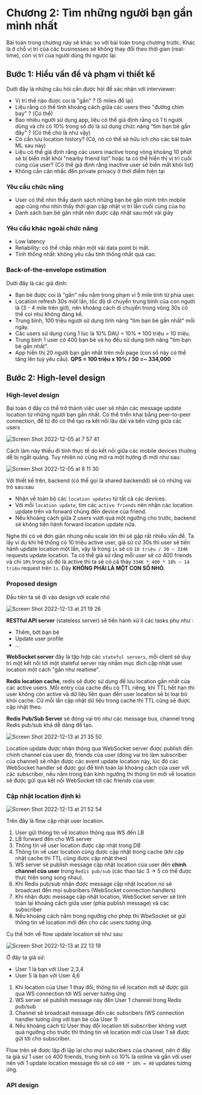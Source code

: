 # Chương 2: Tìm những người bạn gần mình nhất

Bài toán trong chương này sẽ khác so với bài toán trong chương trước. Khác là ở chỗ vị trí của các businesses sẽ không thay đổi theo thời gian (real-time), còn vị trí của người dùng thì ngược lại.

## Bước 1: Hiểu vấn đề và phạm vi thiết kế

Dưới đây là những câu hỏi cần được hỏi để xác nhận với interviewer:

- Vị trí thế nào được coi là "gần" ? (5 miles đổ lại)
- Liệu rằng có thể tính khoảng cách giữa các users theo "đường chim bay" ? (Có thể)
- Bao nhiêu người sử dụng app, liệu có thể giả định rằng có 1 tỉ người dùng và chỉ có 10% trong số đó là sử dụng chức năng "tìm bạn bè gần đây" ? (Có thể cho là như vậy)
- Có cần lưu location history? (Có, nó có thể sẽ hữu ích cho các bài toán ML sau này)
- Liệu có thể giả định rằng các users inactive trong vòng khoảng 10 phút sẽ bị biến mất khỏi "nearby friend list" hoặc ta có thể hiển thị vị trí cuối cùng của user? (Có thể giả định rằng inactive user sẽ biến mất khỏi list)
- Không cần cân nhắc đến private privacy ở thời điểm hiện tại

### Yêu cầu chức năng

- User có thể nhìn thấy danh sách những bạn bè gần mình trên mobile app cũng như nhìn thấy thời gian cập nhật vị trí lần cuối cùng của họ
- Danh sách bạn bè gấn nhất nên được cập nhật sau một vài giây

### Yêu cầu khác ngoài chức năng

- Low latency
- Reliability: có thể chấp nhận một vài data point bị mất.
- Tính thống nhất: không yêu cầu tính thống nhất quá cao.

### Back-of-the-envelope estimation

Dưới đây là các giả định:

- Bạn bè được coi là "gần" nếu nằm trong phạm vi 5 mile tính từ phía user.
- Location refresh 30s một lần, tốc độ di chuyển trung bình của con người là (3 - 4 mile trên giờ), nên khoảng cách di chuyển trong vòng 30s có thể coi như không đáng kể.
- Trung bình, 100 triệu người sử dụng tính năng "tìm bạn bè gần nhất" mỗi ngày.
- Các users sử dụng cùng 1 lúc là 10% DAU = 10% * 100 triệu = 10 triệu.
- Trung bình 1 user có 400 bạn bè và họ đều sử dụng tính năng "tìm bạn bè gần nhất".
- App hiển thị 20 người bạn gần nhất trên mỗi page (con số này có thể tăng lên tuỳ yêu cầu).
**QPS = 100 triệu x 10% / 30 =~ 334,000**

## Bước 2: High-level design

### High-level design

Baì toán ở đây có thể trở thành việc user sẽ nhận các message update location từ những người bạn gần nhất. Có thể triển khai bằng peer-to-peer connection, để từ đó có thể tạo ra kết nối lâu dài và bền vững giữa các users

![Screen Shot 2022-12-05 at 7 57 41](https://user-images.githubusercontent.com/15076665/205521215-b8587822-ca21-40b2-a5a6-d92f86d9c538.png)

Cách làm này thiếu đi tính thực tế do kết nối giữa các mobile devices thường dễ bị ngắt quãng. Tuy nhiên nó cũng mở ra một hướng đi mới như sau:

![Screen Shot 2022-12-05 at 8 11 30](https://user-images.githubusercontent.com/15076665/205521357-961c239a-cfc2-4f2f-8926-594e4f774e9f.png)

Với thiết kế trên, backend (có thể gọi là shared backendd) sẽ có những vai trò sau:sau

- Nhận về toàn bộ các `location updates` từ tất cả các devices.
- Với mỗi `location update`, tìm các `active friends` nên nhận các location update trên và forward chúng đến device của friend.
- Nếu khoảng cách giữa 2 users vượt quá một ngưỡng cho trước, backend sẽ không tiến hành forward location update nữa.

Nghe thì có vẻ đơn giản nhưng nếu scale lớn thì sẽ gặp rất nhiều vấn đề. Ta lấy ví dụ khi hệ thống có 10 triệu active user, giả sử cứ 30s thì user sẽ tiến hành update location một lần, vậy là trong `1s` sẽ có `10 triệu / 30 ~ 334K` requests update location. Ta có thể giả sử rằng mỗi user sẽ có 400 friends và chỉ `10%` trong số đó là active thì ta sẽ có cả thảy `334K * 400 * 10% ~ 14 triệu` request trên `1s`. Đây **KHÔNG PHẢI LÀ MỘT CON SỐ NHỎ**.

### Proposed design

Đầu tiên ta sẽ đi vào design với scale nhỏ

![Screen Shot 2022-12-13 at 21 19 26](https://user-images.githubusercontent.com/15076665/207317017-9457ec41-b2ac-4246-94df-8e7c5c4ffa2e.png)

**RESTful API server** (stateless server) sẽ tiến hành xử lí các tasks phụ như :

- Thêm, bớt bạn bè
- Update user profile
- ...

**WebSocket server** đây là tập hợp các `stateful servers`, mỗi client sẽ duy trì một kết nối tới một stateful server này nhằm mục đích cập nhật user location một cách "gần như realtime".

**Redis location cache**, redis sẽ được sử dụng để lưu location gần nhất của các active users. Mỗi entry của cache đều có TTL riêng, khi TTL hết hạn thì user không còn active và dữ liệu liên quan đến user location sẽ bị loại bỏ khỏi cache. Cứ mỗi lần cập nhật dữ liệu trong cache thì TTL cũng sẽ được cập nhật theo.

**Redis Pub/Sub Server** sẽ đóng vai trò như các message bus, channel trong Redis pub/sub khá dễ dàng để tạo.

![Screen Shot 2022-12-13 at 21 35 50](https://user-images.githubusercontent.com/15076665/207319733-fb91f2a5-6f02-447b-9af9-0b46d09e8eae.png)

Location update được nhận thông qua WebSocket server được publish đến chính channel của user đó, friends của user (đóng vai trò làm subscriber của channel) sẽ nhận được các event update location này, lúc đó các WebSocket handler sẽ được gọi để tính toán lại khoảng cách của user với các subscriber, nếu nằm trong bán kính ngưỡng thì thông tin mới về location sẽ được gửi qua kết nối WebSocket tới các friends của user.

### Cập nhật location định kì

![Screen Shot 2022-12-13 at 21 52 54](https://user-images.githubusercontent.com/15076665/207323275-c37b7e00-ff38-4957-ab3c-c487ffa7c008.png)

Trên đây là flow cập nhật user location.

1. User gửi thông tin về location thông qua WS đến LB
2. LB forward đến cho WS server
3. Thông tin về user location được cập nhật trong DB
4. Thông tin về user location cũng được cập nhật trong cache (khi cập nhật cache thì TTL cũng được cập nhật theo)
5. WS server sẽ publish message cập nhật location của user đến **chính channel của user** trong `Redis pub/sub` (các thao tác 3 -> 5 có thể được thực hiện song song nhau).
6. Khi Redis pub/sub nhận được message cập nhật location nó sẽ broadcast đến mọi subsribers (WebSocket connection handlers)
7. Khi nhận được message cập nhật location, WebSocket server sẽ tính toán lại khoảng cách giữa user (phía publish message) và các subscriber
8. Nếu khoảng cách nằm trong ngưỡng cho phép thì WbeSocket sẽ gửi thông tin về location mới đến cho các users tương ứng.

Cụ thể hơn về flow update location sẽ như sau:

![Screen Shot 2022-12-13 at 22 13 19](https://user-images.githubusercontent.com/15076665/207335164-c376cd23-9b2c-435e-a355-a098a6d19082.png)

Ở đây ta giả sử:

- User 1 là bạn với User 2,3,4
- User 5 là bạn với User 4,6

1. Khi location của User 1 thay đổi, thông tin về location mới sẽ được gửi qua WS connection tới WS server tương ứng
2. WS server sẽ publish message này đến User 1 channel trong Redis pub/sub
3. Channel sẽ broadcast message đến các subsribers (WS connection handler tương ứng với bạn bè của User 1)
4. Nếu khoảng cách từ User thay đổi location tới subscriber không vượt quá ngưỡng cho trước thì thông tin về location mới của User 1 sẽ được gửi tới cho subscriber.

Flow trên sẽ được lặp đi lặp lại cho mọi subcribers của channel, nên ở đây ta giả sử 1 user có 400 friends, trung bình có 10% là online và gần với user nên với 1 update location message thì sẽ có `400 * 10% = 40` updates tương ứng.

### API design

